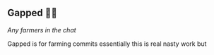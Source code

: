 ## Gapped 🧑‍🌾

*Any farmers in the chat*

Gapped is for farming commits essentially this is real nasty work but 
